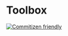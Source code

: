 # Toolbox

[![Commitizen friendly](https://img.shields.io/badge/commitizen-friendly-brightgreen.svg)](http://commitizen.github.io/cz-cli/)

